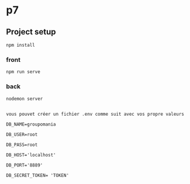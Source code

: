 # p7

## Project setup

```
npm install
```

### front

```
npm run serve
```

### back

```
nodemon server


vous pouvet créer un fichier .env comme suit avec vos propre valeurs

DB_NAME=groupomania

DB_USER=root

DB_PASS=root

DB_HOST='localhost'

DB_PORT='8889'

DB_SECRET_TOKEN= 'TOKEN'
```
